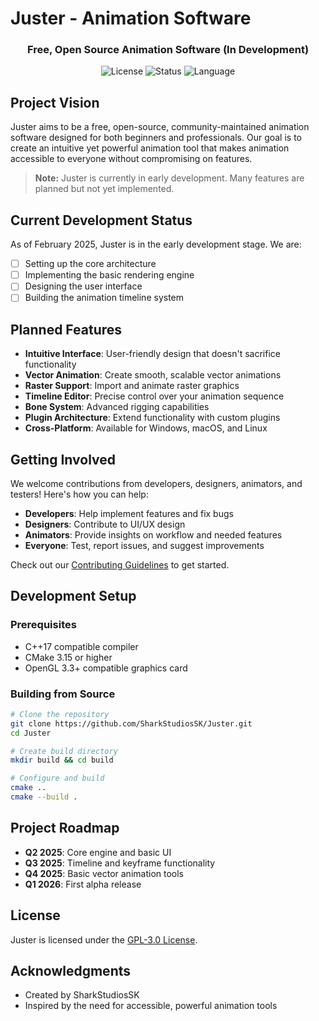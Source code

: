 # Juster - Animation Software

<div align="center">
  <h3>Free, Open Source Animation Software (In Development)</h3>
  
  ![License](https://img.shields.io/github/license/SharkStudiosSK/Juster)
  ![Status](https://img.shields.io/badge/status-early%20development-orange)
  ![Language](https://img.shields.io/badge/language-C%2B%2B-blue)
</div>

## Project Vision

Juster aims to be a free, open-source, community-maintained animation software designed for both beginners and professionals. Our goal is to create an intuitive yet powerful animation tool that makes animation accessible to everyone without compromising on features.

> **Note:** Juster is currently in early development. Many features are planned but not yet implemented.

## Current Development Status

As of February 2025, Juster is in the early development stage. We are:

- [ ] Setting up the core architecture
- [ ] Implementing the basic rendering engine
- [ ] Designing the user interface
- [ ] Building the animation timeline system

## Planned Features

- **Intuitive Interface**: User-friendly design that doesn't sacrifice functionality
- **Vector Animation**: Create smooth, scalable vector animations
- **Raster Support**: Import and animate raster graphics
- **Timeline Editor**: Precise control over your animation sequence
- **Bone System**: Advanced rigging capabilities
- **Plugin Architecture**: Extend functionality with custom plugins
- **Cross-Platform**: Available for Windows, macOS, and Linux

## Getting Involved

We welcome contributions from developers, designers, animators, and testers! Here's how you can help:

- **Developers**: Help implement features and fix bugs
- **Designers**: Contribute to UI/UX design
- **Animators**: Provide insights on workflow and needed features
- **Everyone**: Test, report issues, and suggest improvements

Check out our [Contributing Guidelines](CONTRIBUTING.md) to get started.

## Development Setup

### Prerequisites

- C++17 compatible compiler
- CMake 3.15 or higher
- OpenGL 3.3+ compatible graphics card

### Building from Source

```bash
# Clone the repository
git clone https://github.com/SharkStudiosSK/Juster.git
cd Juster

# Create build directory
mkdir build && cd build

# Configure and build
cmake ..
cmake --build .
```

## Project Roadmap

- **Q2 2025**: Core engine and basic UI
- **Q3 2025**: Timeline and keyframe functionality
- **Q4 2025**: Basic vector animation tools
- **Q1 2026**: First alpha release

## License

Juster is licensed under the [GPL-3.0 License](LICENSE).

## Acknowledgments

- Created by SharkStudiosSK
- Inspired by the need for accessible, powerful animation tools
```
